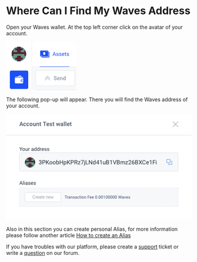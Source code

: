 # Where Can I Find My Waves Address

Open your Waves wallet. At the top left corner click on the avatar of your account.

![](/_assets/waves_address_01.png)

The following pop-up will appear.
There you will find the Waves address of your account.

![](/_assets/waves_address_02.png)

Also in this section you can create personal Alias, for more information please follow another article [How to create an Alias](/waves-client/account-management/creating-an-alias.md)

If you have troubles with our platform, please create a [support](https://support.wavesplatform.com/) ticket or write a [question](https://forum.wavesplatform.com/) on our forum.
